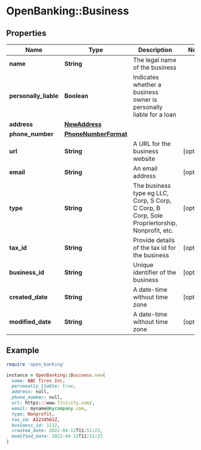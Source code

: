 # OpenBanking::Business

## Properties

| Name | Type | Description | Notes |
| ---- | ---- | ----------- | ----- |
| **name** | **String** | The legal name of the business |  |
| **personally_liable** | **Boolean** | Indicates whether a business owner is personally liable for a loan |  |
| **address** | [**NewAddress**](NewAddress.md) |  |  |
| **phone_number** | [**PhoneNumberFormat**](PhoneNumberFormat.md) |  |  |
| **url** | **String** | A URL for the business website | [optional] |
| **email** | **String** | An email address | [optional] |
| **type** | **String** | The business type eg LLC, Corp, S Corp, C Corp, B Corp, Sole Propriertorship, Nonprofit, etc. | [optional] |
| **tax_id** | **String** | Provide details of the tax id for the business | [optional] |
| **business_id** | **String** | Unique identifier of the business | [optional] |
| **created_date** | **String** | A date-time without time zone | [optional] |
| **modified_date** | **String** | A date-time without time zone | [optional] |

## Example

```ruby
require 'open_banking'

instance = OpenBanking::Business.new(
  name: ABC Tires Inc,
  personally_liable: true,
  address: null,
  phone_number: null,
  url: https://www.finicity.com/,
  email: myname@mycompany.com,
  type: Nonprofit,
  tax_id: A1234561Z,
  business_id: 1112,
  created_date: 2022-04-12T11:51:23,
  modified_date: 2022-04-12T11:51:23
)
```

